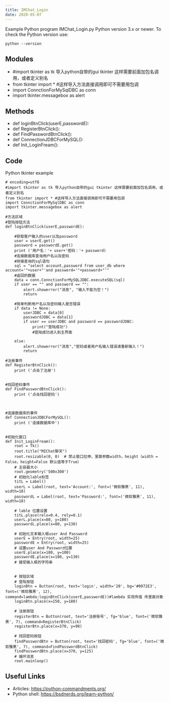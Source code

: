 ```yaml
---
title: IMChat_Login
date: 2020-05-07
---
```

Example Python program IMChat_Login.py
Python version 3.x or newer.
To check the Python version use:

    python --version

## Modules

* #import tkinter as tk 导入python自带的gui tkinter 这样需要前面加包名调用，或者定义别名
* from tkinter import * #这样导入方法直接调用即可不需要用包调
* import ConnctionForMySqlDBC as conn
* import tkinter.messagebox as alert

## Methods

* def loginBtnClick(userE,passwordE):
* def RegisterBtnClick():
* def FindPasswordBtnClick():
* def ConnectionJDBCForMySQL():
* def Init_LoginFream():

## Code

Python tkinter example

    # encoding=utf8
    #import tkinter as tk 导入python自带的gui tkinter 这样需要前面加包名调用，或者定义别名
    from tkinter import * #这样导入方法直接调用即可不需要用包调
    import ConnctionForMySqlDBC as conn
    import tkinter.messagebox as alert
    
    #方法区域
    #登陆按钮方法
    def loginBtnClick(userE,passwordE):
    
        #获取客户输入的user以及password
        user = userE.get()
        password = passwordE.get()
        print ('用户名：'+ user+'密码：'+ password)
        #连接数据库查询用户名以及密码
        #拼接查询的sql语句
        sql = "select account,password from user_db where account='"+user+"'and password='"+password+"'"
        #返回的数据
        data = conn.ConnctionForMySQLJDBC.executeSQL(sql)
        if user == "" and password == "":
            alert.showerror("消息", "输入不能为空！")
            return
    
        #简单判断用户名以及密码输入是否错误
        if data != None:
            userJDBC = data[0]
            passwordJDBC = data[1]
            if user == userJDBC and password == passwordJDBC:
                print("登陆成功")
                #登陆成功进入到主界面
    
        else:
            alert.showerror("消息","密码或者用户名输入错误请重新输入！")
            return
    
    #注册事件
    def RegisterBtnClick():
        print ('点击了注册')
    
    
    #找回密码事件
    def FindPasswordBtnClick():
        print ('点击找回密码')
    
    
    
    #连接数据库的事件
    def ConnectionJDBCForMySQL():
        print ('连接数据库中')
    
    
    #初始化窗口
    def Init_LoginFream():
        root = Tk()
        root.title("MIChat聊天")
        root.resizable(0, 0)  # 禁止窗口拉伸，里面参数width，height（width = False，height=False 默认值等于True）
        # 主容器大小
        root.geometry('500x300')
        # 初始化lable标签
        titL = Label()
        userL = Label(root, text='Account:', font=('微软雅黑', 11), width=10)
        passwordL = Label(root, text='Password:', font=('微软雅黑', 11), width=10)
    
        # lable 位置设置
        titL.place(relx=0.4, rely=0.1)
        userL.place(x=80, y=100)
        passwordL.place(x=80, y=130)
    
        # 初始化文本输入框user And Password
        userE = Entry(root, width=25)
        passwordE = Entry(root, width=25)
        # 设置user And Password位置
        userE.place(x=180, y=100)
        passwordE.place(x=180, y=130)
        # 接受输入框的字符串
    
    
        # 按钮区域
        # 登陆按钮
        loginBtn = Button(root, text='login', width='20', bg='#0072E3', font=('微软雅黑', 12), command=lambda:loginBtnClick(userE,passwordE))#lambda 实现传值 传里面对象
        loginBtn.place(x=150, y=180)
    
        # 注册按钮
        registerBtn = Button(root, text='注册账号', fg='blue', font=('微软雅黑', 7), command=RegisterBtnClick)
        registerBtn.place(x=370, y=98)
    
        # 找回密码按钮
        findPasswordBtn = Button(root, text='找回密码', fg='blue', font=('微软雅黑', 7), command=FindPasswordBtnClick)
        findPasswordBtn.place(x=370, y=125)
        # 循环消息
        root.mainloop()

## Useful Links

- Articles: https://python-commandments.org/
- Python shell: https://bsdnerds.org/learn-python/
